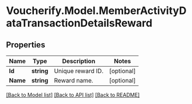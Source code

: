 # Voucherify.Model.MemberActivityDataTransactionDetailsReward

## Properties

Name | Type | Description | Notes
------------ | ------------- | ------------- | -------------
**Id** | **string** | Unique reward ID. | [optional] 
**Name** | **string** | Reward name. | [optional] 

[[Back to Model list]](../README.md#documentation-for-models) [[Back to API list]](../README.md#documentation-for-api-endpoints) [[Back to README]](../README.md)

